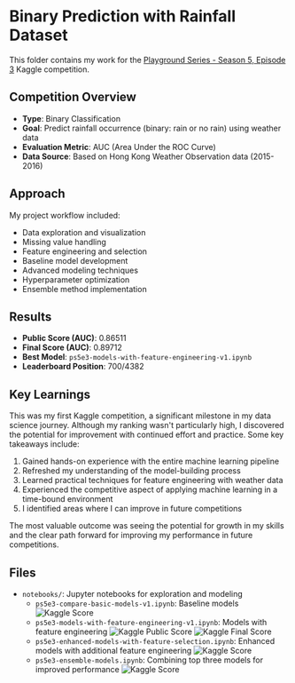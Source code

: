 # Binary Prediction with Rainfall Dataset
This folder contains my work for the [Playground Series - Season 5, Episode 3](https://www.kaggle.com/competitions/playground-series-s5e3) Kaggle competition.

## Competition Overview
- **Type**: Binary Classification
- **Goal**: Predict rainfall occurrence (binary: rain or no rain) using weather data
- **Evaluation Metric**: AUC (Area Under the ROC Curve)
- **Data Source**: Based on Hong Kong Weather Observation data (2015-2016)

## Approach
My project workflow included:
- Data exploration and visualization
- Missing value handling
- Feature engineering and selection
- Baseline model development
- Advanced modeling techniques
- Hyperparameter optimization
- Ensemble method implementation

## Results
- **Public Score (AUC)**: 0.86511
- **Final Score (AUC)**: 0.89712
- **Best Model**: `ps5e3-models-with-feature-engineering-v1.ipynb`
- **Leaderboard Position**: 700/4382

## Key Learnings
This was my first Kaggle competition, a significant milestone in my data science journey. Although my ranking wasn't particularly high, I discovered the potential for improvement with continued effort and practice. Some key takeaways include:

1. Gained hands-on experience with the entire machine learning pipeline
2. Refreshed my understanding of the model-building process
3. Learned practical techniques for feature engineering with weather data
4. Experienced the competitive aspect of applying machine learning in a time-bound environment
5. I identified areas where I can improve in future competitions

The most valuable outcome was seeing the potential for growth in my skills and the clear path forward for improving my performance in future competitions.

## Files
- `notebooks/`: Jupyter notebooks for exploration and modeling
  - `ps5e3-compare-basic-models-v1.ipynb`: Baseline models ![Kaggle Score](https://img.shields.io/badge/Kaggle%20Public%20Score-0.85679-blue)
  - `ps5e3-models-with-feature-engineering-v1.ipynb`: Models with feature engineering ![Kaggle Public Score](https://img.shields.io/badge/Kaggle%20Public%20Score-0.86511-blue) ![Kaggle Final Score](https://img.shields.io/badge/Kaggle%20Final%20Score-0.89712-green)
  - `ps5e3-enhanced-models-with-feature-selection.ipynb`: Enhanced models with additional feature engineering ![Kaggle Score](https://img.shields.io/badge/Kaggle%20Public%20Score-0.86618-blue)
  - `ps5e3-ensemble-models.ipynb`: Combining top three models for improved performance ![Kaggle Score](https://img.shields.io/badge/Kaggle%20Public%20Score-0.84419-blue)
